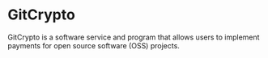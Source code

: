 # GitCrypto

GitCrypto is a software service and program that allows users to implement payments for open source software (OSS) projects.
